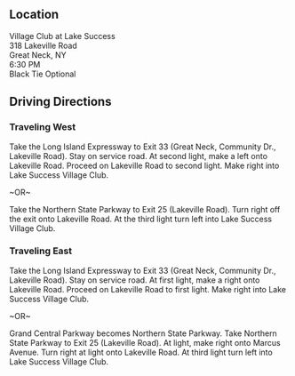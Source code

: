## Location ##
Village Club at Lake Success  
318 Lakeville Road  
Great Neck, NY  
6:30 PM  
Black Tie Optional  
 

## Driving Directions ##

### Traveling West ###

Take the Long Island Expressway to Exit 33 (Great Neck, Community Dr., Lakeville Road).  Stay on service road.  At second light, make a left onto Lakeville Road. Proceed on Lakeville Road to second light.  Make right into Lake Success Village Club.


~OR~


Take the Northern State Parkway to Exit 25 (Lakeville Road). Turn right off the exit onto Lakeville Road.  At the third light turn left into Lake Success Village Club.
 
### Traveling East ###

Take the Long Island Expressway to Exit 33 (Great Neck, Community Dr., Lakeville Road).  Stay on service road.  At first light, make a right onto Lakeville Road. Proceed on Lakeville Road to first light.  Make right into Lake Success Village Club.


~OR~


Grand Central Parkway becomes Northern State Parkway. Take Northern State Parkway to Exit 25 (Lakeville Road). At light, make right onto Marcus Avenue.  Turn right at light onto Lakeville Road.  At third light turn left into Lake Success Village Club.
 